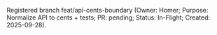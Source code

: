 Registered branch feat/api-cents-boundary (Owner: Homer; Purpose: Normalize API to cents + tests; PR: pending; Status: In-Flight; Created: 2025-09-28).
